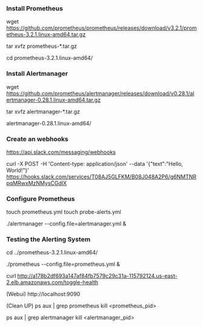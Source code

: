 ### Install Prometheus
wget https://github.com/prometheus/prometheus/releases/download/v3.2.1/prometheus-3.2.1.linux-amd64.tar.gz

tar xvfz prometheus-*.tar.gz

cd prometheus-3.2.1.linux-amd64/

### Install Alertmanager
wget https://github.com/prometheus/alertmanager/releases/download/v0.28.1/alertmanager-0.28.1.linux-amd64.tar.gz

tar xvfz alertmanager-*.tar.gz

alertmanager-0.28.1.linux-amd64/

### Create an webhooks
https://api.slack.com/messaging/webhooks

curl -X POST -H 'Content-type: application/json' --data '{"text":"Hello, World!"}' https://hooks.slack.com/services/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


### Configure Prometheus
touch prometheus.yml
touch probe-alerts.yml

./alertmanager --config.file=alertmanager.yml &


### Testing the Alerting System

cd ../prometheus-3.2.1.linux-amd64/

./prometheus --config.file=prometheus.yml &

curl http://a178b2df693a147af84fb7579c29c31a-115792124.us-east-2.elb.amazonaws.com/toggle-health

(Webui)
http://localhost:9090

(Clean UP)
ps aux | grep prometheus
kill <prometheus_pid>

ps aux | grep alertmanager
kill <alertmanager_pid>